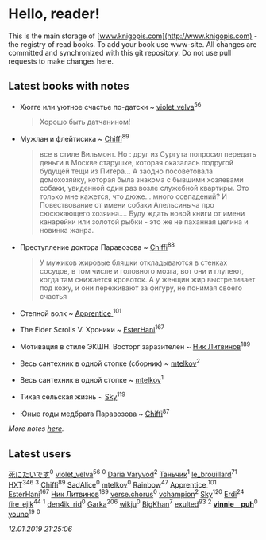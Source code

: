 # Hello, reader!
This is the main storage of [www.knigopis.com](http://www.knigopis.com) - the registry of read books.
To add your book use www-site. All changes are committed and synchronized with this git repository.
Do not use pull requests to make changes here.


## Latest books with notes
* Хюгге или уютное счастье по-датски ~ [violet_velva](users/116/116961712580551399099-google)<sup>56</sup>
    > Хорошо быть датчанином!

* Мужлан и флейтисика ~ [Chiffi](users/105/105831994080785626680-google)<sup>89</sup>
    > все в стиле Вильмонт.  Но : друг из Сургута попросил передать деньги в Москве старушке,  которая оказалась подругой будущей тещи из Питера... А заодно посоветовала домохозяйку,  которая была знакома с бывшими хозяевами собаки,  увиденной один раз возле служебной квартиры. Это только мне кажется, что дюже... много совпадений? И Повествование от имени собаки  Апельсиныча про сюсюкающего хозяина....  Буду ждать новой книги от имени канарейки или золотой рыбки - это же не паханная целина и новинка жанра.

* Преступление доктора Паравозова ~ [Chiffi](users/105/105831994080785626680-google)<sup>88</sup>
    > У  мужиков жировые бляшки откладываются в стенках сосудов, в том числе и головного мозга,  вот они и глупеют, когда там снижается кровоток. А у женщин жир выстреливает под кожу, и они переживают за фигуру, не понимая своего счастья

* Степной волк ~ [Apprentice ](users/528/52821952-vkontakte)<sup>101</sup>

* The Elder Scrolls V. Хроники ~ [EsterHani](users/305/30558181-vkontakte)<sup>167</sup>

* Мотивация в стиле ЭКШН. Восторг заразителен ~ [Ник Литвинов](users/241/241974816-vkontakte)<sup>189</sup>

* Весь сантехник в одной стопке (сборник) ~ [mtelkov](users/115/115651235597791470259-google)<sup>2</sup>

* Весь сантехник в одной стопке ~ [mtelkov](users/115/115651235597791470259-google)<sup>1</sup>

* Тихая сельская жизнь ~ [Sky](users/118/118049897850017649660-google)<sup>119</sup>

* Юные годы медбрата Паравозова ~ [Chiffi](users/105/105831994080785626680-google)<sup>87</sup>


_More notes [here](latest_books_with_notes.md)._


## Latest users
[死にたいです](users/115/115731077120228906864-google)<sup>0</sup> 
[violet_velva](users/116/116961712580551399099-google)<sup>56</sup> 
[](users/153/15368945740509170009-mailru)<sup>0</sup> 
[Daria Varyvod](users/829/829893410524253-facebook)<sup>2</sup> 
[Таньчик](users/209/2096581563762610-facebook)<sup>1</sup> 
[le_brouillard](users/133/13330781-vkontakte)<sup>71</sup> 
[HXT](users/100/100002563462782-facebook)<sup>346</sup> 
[](users/219/2193467767571358-facebook)<sup>3</sup> 
[Chiffi](users/105/105831994080785626680-google)<sup>89</sup> 
[SadAlice](users/224/2244288745818174-facebook)<sup>0</sup> 
[mtelkov](users/115/115651235597791470259-google)<sup>0</sup> 
[Rainbow](users/109/109787328219839805802-google)<sup>47</sup> 
[Apprentice ](users/528/52821952-vkontakte)<sup>101</sup> 
[EsterHani](users/305/30558181-vkontakte)<sup>167</sup> 
[Ник Литвинов](users/241/241974816-vkontakte)<sup>189</sup> 
[verse.chorus](users/502/5025646043503931926-mailru)<sup>0</sup> 
[vchampion](users/105/105498848601406552284-google)<sup>2</sup> 
[Sky](users/118/118049897850017649660-google)<sup>120</sup> 
[Erdi](users/104/104289450206538776186-googleplus)<sup>24</sup> 
[fire_ejik](users/329/32903202-vkontakte)<sup>44</sup> 
[](users/232/2323247454404300-facebook)<sup>1</sup> 
[den4ik_rid](users/168/168389194-vkontakte)<sup>0</sup> 
[Garka](users/115/115753719718250012620-google)<sup>206</sup> 
[wikju](users/107/107255524402462322556-google)<sup>0</sup> 
[BigKhan](users/117/117259947-yandex)<sup>7</sup> 
[exulted](users/100/100599204551896265722-google)<sup>93</sup> 
[](users/262/262062207519652-facebook)<sup>2</sup> 
[__vinnie__puh__](users/103/103918575476473107387-google)<sup>0</sup> 
[youno](users/302/302928912-vkontakte)<sup>19</sup> 
[](users/112/112326851664283893307-google)<sup>0</sup> 


_12.01.2019 21:25:06_
